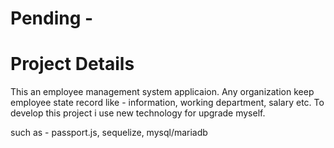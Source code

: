 # Pending -


# Project Details

This an employee management system applicaion. Any organization keep employee state record like - information, working department, salary etc. To develop this project i use new technology for upgrade myself.

such as - passport.js, sequelize, mysql/mariadb